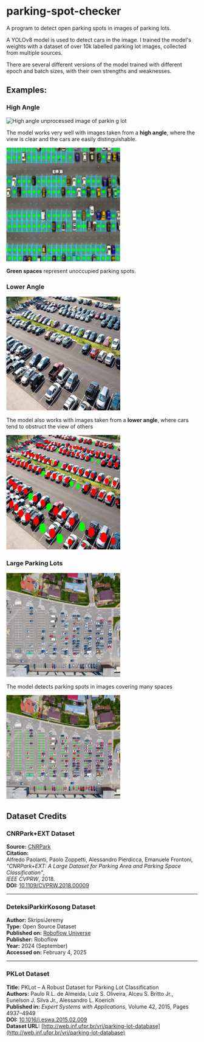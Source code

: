 # parking-spot-checker
A program to detect open parking spots in images of parking lots.

A YOLOv8 model is used to detect cars in the image. I trained the model's weights 
with a dataset of over 10k labelled parking lot images, collected from multiple
sources. 

There are several different versions of the model trained with different epoch and 
batch sizes, with their own strengths and weaknesses. 

## Examples:
### High Angle
<img src="readme_media/high_unprocessed.png" alt="High angle unprocessed image of parkin g lot" width="300"/>

The model works very well with images taken from a **high angle**, where the 
view is clear and the cars are easily distinguishable.

<img src="readme_media/high_processed.png" alt="High angle processed image of parking lot, every unoccupied parking spot is annotated" width="300"/>

**Green spaces** represent unoccupied parking spots.

### Lower Angle

<img src="readme_media/lower_unprocessed.png" alt="Lower angle unprocessed image of parking lot" width="300"/>

The model also works with images taken from a **lower angle**, where cars 
tend to obstruct the view of others

<img src="readme_media/lower_processed.png" alt="Lower angle processed image of parking lot, every parking spot is annotated" width="300"/>

### Large Parking Lots
<img src="readme_media/large_unprocessed.png" alt="Unprocessed image of large parking lot" width="300"/>

The model detects parking spots in images covering many spaces

<img src="readme_media/large_processed.png" alt="Processed mage of large parking lot, every parking spot is annotated" width="300"/>

## Dataset Credits

### **CNRPark+EXT Dataset**  
**Source:** [CNRPark](http://cnrpark.it/)  
**Citation:**  
Alfredo Paolanti, Paolo Zoppetti, Alessandro Pierdicca, Emanuele Frontoni,  
*"CNRPark+EXT: A Large Dataset for Parking Area and Parking Space Classification"*,  
*IEEE CVPRW*, 2018.  
**DOI:** [10.1109/CVPRW.2018.00009](https://doi.org/10.1109/CVPRW.2018.00009)  

---

### **DeteksiParkirKosong Dataset**  
**Author:** SkripsiJeremy  
**Type:** Open Source Dataset  
**Published on:** [Roboflow Universe](https://universe.roboflow.com/skripsijeremy/deteksiparkirkosong)  
**Publisher:** Roboflow  
**Year:** 2024 (September)  
**Accessed on:** February 4, 2025  

---

### **PKLot Dataset**  
**Title:** PKLot – A Robust Dataset for Parking Lot Classification  
**Authors:** Paulo R.L. de Almeida, Luiz S. Oliveira, Alceu S. Britto Jr., Eunelson J. Silva Jr., Alessandro L. Koerich  
**Published in:** *Expert Systems with Applications*, Volume 42, 2015, Pages 4937–4949  
**DOI:** [10.1016/j.eswa.2015.02.009](https://doi.org/10.1016/j.eswa.2015.02.009)  
**Dataset URL:** [http://web.inf.ufpr.br/vri/parking-lot-database](http://web.inf.ufpr.br/vri/parking-lot-database)  
